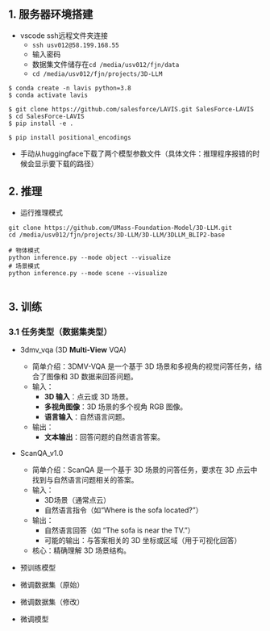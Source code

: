 ## 1. 服务器环境搭建

- vscode ssh远程文件夹连接
	- `ssh usv012@58.199.168.55`
	- 输入密码
	- 数据集文件储存在`cd /media/usv012/fjn/data`
	- `cd /media/usv012/fjn/projects/3D-LLM`

```
$ conda create -n lavis python=3.8
$ conda activate lavis

$ git clone https://github.com/salesforce/LAVIS.git SalesForce-LAVIS
$ cd SalesForce-LAVIS
$ pip install -e .

$ pip install positional_encodings

```

- 手动从huggingface下载了两个模型参数文件（具体文件：推理程序报错的时候会显示要下载的路径）

## 2. 推理

- 运行推理模式
```
git clone https://github.com/UMass-Foundation-Model/3D-LLM.git
cd /media/usv012/fjn/projects/3D-LLM/3D-LLM/3DLLM_BLIP2-base

# 物体模式
python inference.py --mode object --visualize
# 场景模式
python inference.py --mode scene --visualize


```

## 3. 训练

### 3.1 任务类型（数据集类型）

- 3dmv_vqa (3D **Multi-View** VQA)
	- 简单介绍：3DMV-VQA 是一个基于 3D 场景和多视角的视觉问答任务，结合了图像和 3D 数据来回答问题。
	- 输入：
		- **3D 输入**：点云或 3D 场景。
		- **多视角图像**：3D 场景的多个视角 RGB 图像。
		- **语言输入**：自然语言问题。
	- 输出：
		- **文本输出**：回答问题的自然语言答案。
- ScanQA_v1.0
	- 简单介绍：ScanQA 是一个基于 3D 场景的问答任务，要求在 3D 点云中找到与自然语言问题相关的答案。
	- 输入：
		- 3D场景（通常点云）
		- 自然语言指令（如“Where is the sofa located?”）
	- 输出：
		- 自然语言回答（如 “The sofa is near the TV.”）
		- 可能的输出：与答案相关的 3D 坐标或区域（用于可视化回答）
	- 核心：精确理解 3D 场景结构。

- 预训练模型
- 微调数据集（原始）
- 微调数据集（修改）
- 微调模型







